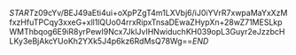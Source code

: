 $START$z09cYv/BEJ49aEti4ui+oXpPZgT4m1LXVbj6/iJ0iYVrR7xwpaMaYxXzMfxzHfuTPCqy3xxeG+xll1lQUo04rrxRipxTnsaDEwaZHypXn+28wZ71MESLkpWMThbqog6E9iR8yrPewI9Ncx7JklJvIHNwiduchKH039opL3Guyr2eJzzbcHLKy3eBjAkcYUoKh2YXk5J4p6kz6RdMsQ78Wg==$END$